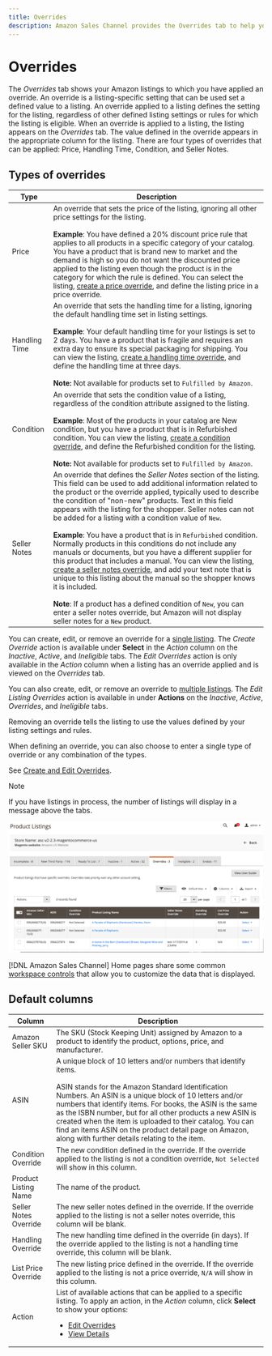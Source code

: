 ```yaml
---
title: Overrides
description: Amazon Sales Channel provides the Overrides tab to help you identify and manage how you are applying overrides in your Amazon listings.
---
```


# Overrides

The _Overrides_ tab shows your Amazon listings to which you have applied an override. An override is a listing-specific setting that can be used set a defined value to a listing. An override applied to a listing defines the setting for the listing, regardless of other defined listing settings or rules for which the listing is eligible. When an override is applied to a listing, the listing appears on the _Overrides_ tab. The value defined in the override appears in the appropriate column for the listing. There are four types of overrides that can be applied: Price, Handling Time, Condition, and Seller Notes.

## Types of overrides

|Type|Description|
|---|---|
|Price|An override that sets the price of the listing, ignoring all other price settings for the listing. <br><br>**Example**: You have defined a 20% discount price rule that applies to all products in a specific category of your catalog. You have a product that is brand new to market and the demand is high so you do not want the discounted price applied to the listing even though the product is in the category for which the rule is defined. You can select the listing, [create a price override](./creating-editing-overrides.md#edit-override-single-listing), and define the listing price in a price override. |
|Handling Time|An override that sets the handling time for a listing, ignoring the default handling time set in listing settings.<br><br>**Example**: Your default handling time for your listings is set to 2 days. You have a product that is fragile and requires an extra day to ensure its special packaging for shipping. You can view the listing, [create a handling time override](./creating-editing-overrides.md#edit-override-single-listing), and define the handling time at three days.<br><br>**Note:** Not available for products set to `Fulfilled by Amazon`. |
|Condition|An override that sets the condition value of a listing, regardless of the condition attribute assigned to the listing.<br><br>**Example**: Most of the products in your catalog are New condition, but you have a product that is in Refurbished condition. You can view the listing, [create a condition override](./creating-editing-overrides.md#edit-override-single-listing), and define the Refurbished condition for the listing.<br><br>**Note:** Not available for products set to `Fulfilled by Amazon`. |
|Seller Notes|An override that defines the _Seller Notes_ section of the listing. This field can be used to add additional information related to the product or the override applied, typically used to describe the condition of "non-new" products. Text in this field appears with the listing for the shopper. Seller notes can not be added for a listing with a condition value of `New`. <br><br>**Example**: You have a product that is in `Refurbished` condition. Normally products in this conditions do not include any manuals or documents, but you have a different supplier for this product that includes a manual. You can view the listing, [create a seller notes override](./creating-editing-overrides.md#edit-override-single-listing), and add your text note that is unique to this listing about the manual so the shopper knows it is included.<br><br>**Note**: If a product has a defined condition of `New`, you can enter a seller notes override, but Amazon will not display seller notes for a `New` product.|

You can create, edit, or remove an override for a [single listing](./creating-editing-overrides.md#edit-override-single-listing). The _Create Override_ action is available under **Select** in the _Action_ column on the _Inactive_, _Active_, and _Ineligible_ tabs. The _Edit Overrides_ action is only available in the _Action_ column when a listing has an override applied and is viewed on the _Overrides_ tab.

You can also create, edit, or remove an override to [multiple listings](./creating-editing-overrides.md#edit-override-multiple-listings). The _Edit Listing Overrides_ action is available in under **Actions** on the _Inactive_, _Active_, _Overrides_, and _Ineligible_ tabs.

Removing an override tells the listing to use the values defined by your listing settings and rules.

When defining an override, you can also choose to enter a single type of override or any combination of the types.

See [Create and Edit Overrides](./creating-editing-overrides.md).

>[!NOTE]
>
>If you have listings in process, the number of listings will display in a message above the tabs.

![Overrides tab](assets/amazon-overrides.png)

[!DNL Amazon Sales Channel] Home pages share some common [workspace controls](./workspace-controls.md) that allow you to customize the data that is displayed.

## Default columns

|Column|Description|
|---|---|
|Amazon Seller SKU|The SKU (Stock Keeping Unit) assigned by Amazon to a product to identify the product, options, price, and manufacturer. |
|ASIN|A unique block of 10 letters and/or numbers that identify items.<br><br>ASIN stands for the Amazon Standard Identification Numbers. An ASIN is a unique block of 10 letters and/or numbers that identify items. For books, the ASIN is the same as the ISBN number, but for all other products a new ASIN is created when the item is uploaded to their catalog. You can find an items ASIN on the product detail page on Amazon, along with further details relating to the item. |
|Condition Override|The new condition defined in the override. If the override applied to the listing is not a condition override, `Not Selected` will show in this column. |
|Product Listing Name|The name of the product. |
|Seller Notes Override|The new seller notes defined in the override. If the override applied to the listing is not a seller notes override, this column will be blank. |
|Handling Override|The new handling time defined in the override (in days). If the override applied to the listing is not a handling time override, this column will be blank. |
|List Price Override|The new listing price defined in the override. If the override applied to the listing is not a price override, `N/A` will show in this column. |
|Action|List of available actions that can be applied to a specific listing. To apply an action, in the _Action_ column, click **Select** to show your options:<ul><li>[Edit Overrides](./creating-editing-overrides.md#edit-override-single-listing)</li><li>[View Details](./product-listing-details.md)</li></ul> |
